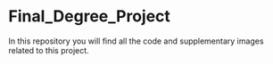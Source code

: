 # Final_Degree_Project


In this repository you will find all the code and supplementary images related to this project. 
